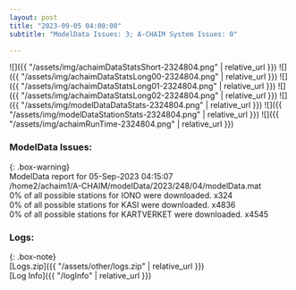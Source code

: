 ```yaml
---
layout: post
title: "2023-09-05 04:00:00"
subtitle: "ModelData Issues: 3; A-CHAIM System Issues: 0"

---
```


![]({{ "/assets/img/achaimDataStatsShort-2324804.png" | relative_url }})
![]({{ "/assets/img/achaimDataStatsLong00-2324804.png" | relative_url }})
![]({{ "/assets/img/achaimDataStatsLong01-2324804.png" | relative_url }})
![]({{ "/assets/img/achaimDataStatsLong02-2324804.png" | relative_url }})
![]({{ "/assets/img/modelDataDataStats-2324804.png" | relative_url }})
![]({{ "/assets/img/modelDataStationStats-2324804.png" | relative_url }})
![]({{ "/assets/img/achaimRunTime-2324804.png" | relative_url }})


### ModelData Issues:  
  
{: .box-warning}  
 ModelData report for 05-Sep-2023 04:15:07   
 /home2/achaim1/A-CHAIM/modelData/2023/248/04/modelData.mat   
 0% of all possible stations for IONO were downloaded. x324   
 0% of all possible stations for KASI were downloaded. x4836   
 0% of all possible stations for KARTVERKET were downloaded. x4545   
  


### Logs:  
  
{: .box-note}  
[Logs.zip]({{ "/assets/other/logs.zip" | relative_url }})  
[Log Info]({{ "/logInfo" | relative_url }})  

